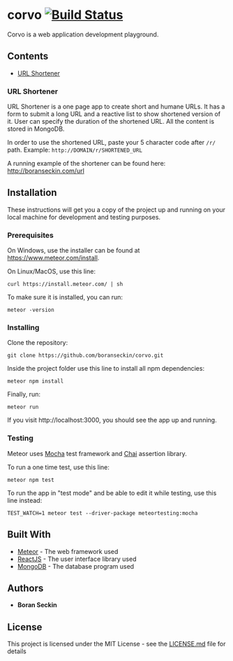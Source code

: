 # corvo [![Build Status](https://travis-ci.com/boranseckin/corvo.svg?branch=master)](https://travis-ci.com/boranseckin/corvo)

Corvo is a web application development playground.

## Contents

- [URL Shortener](#url-shortener)

### URL Shortener

URL Shortener is a one page app to create short and humane URLs. It has a form to submit a long URL and a reactive list to show shortened version of it. User can specify the duration of the shortened URL. All the content is stored in MongoDB.

In order to use the shortened URL, paste your 5 character code after `/r/` path.
Example: `http://DOMAIN/r/SHORTENED_URL`

A running example of the shortener can be found here: http://boranseckin.com/url

## Installation

These instructions will get you a copy of the project up and running on your local machine for development and testing purposes.

### Prerequisites

On Windows, use the installer can be found at https://www.meteor.com/install.

On Linux/MacOS, use this line:
```
curl https://install.meteor.com/ | sh
```
To make sure it is installed, you can run:
```
meteor -version
```

### Installing

Clone the repository:
```
git clone https://github.com/boranseckin/corvo.git
```
Inside the project folder use this line to install all npm dependencies:
```
meteor npm install
```
Finally, run:
```
meteor run
```
If you visit http://localhost:3000, you should see the app up and running.

### Testing

Meteor uses [Mocha](https://mochajs.org/) test framework and [Chai](https://www.chaijs.com/) assertion library.

To run a one time test, use this line:
```
meteor npm test
```
To run the app in "test mode" and be able to edit it while testing, use this line instead:
```
TEST_WATCH=1 meteor test --driver-package meteortesting:mocha
```

## Built With

* [Meteor](https://www.meteor.com/) - The web framework used
* [ReactJS](https://reactjs.org/) - The user interface library used
* [MongoDB](https://www.mongodb.com/) - The database program used

## Authors

* **Boran Seckin**

## License

This project is licensed under the MIT License - see the [LICENSE.md](LICENSE.md) file for details
